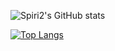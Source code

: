 ![Spiri2's GitHub stats](https://github-readme-stats.vercel.app/api?username=Spiri2&theme=cobalt&show_icons=true)

[![Top Langs](https://github-readme-stats.vercel.app/api/top-langs/?username=spiri2&hide_progress=true)](https://github.com/spiri2/github-readme-stats)
